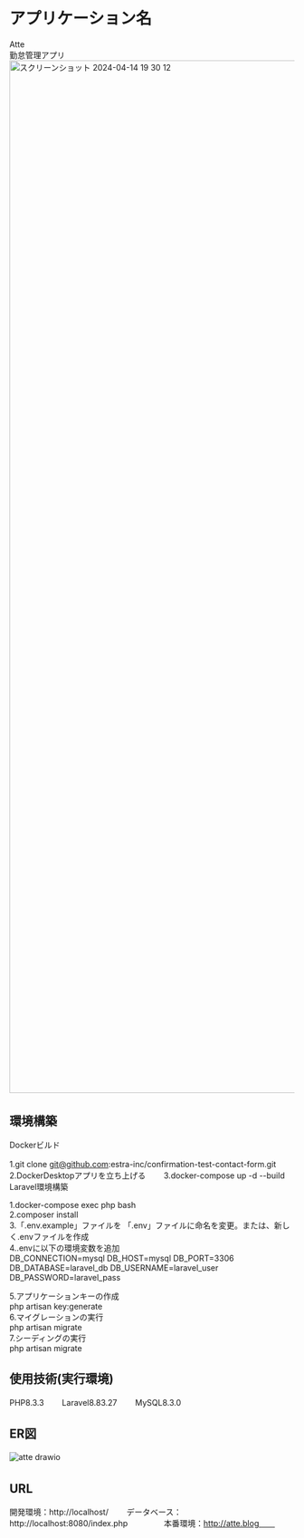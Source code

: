 # アプリケーション名　　
Atte  
勤怠管理アプリ  
<img width="1823" alt="スクリーンショット 2024-04-14 19 30 12" src="https://github.com/cobaaan/atte/assets/77657934/cb4c3c73-f97a-49db-ad03-d7615e85250e">　　


## 環境構築　　
Dockerビルド　　

1.git clone git@github.com:estra-inc/confirmation-test-contact-form.git　　
2.DockerDesktopアプリを立ち上げる　　
3.docker-compose up -d --build　　
　　
Laravel環境構築

1.docker-compose exec php bash  
2.composer install  
3.「.env.example」ファイルを 「.env」ファイルに命名を変更。または、新しく.envファイルを作成  
4..envに以下の環境変数を追加  
DB_CONNECTION=mysql
DB_HOST=mysql
DB_PORT=3306
DB_DATABASE=laravel_db
DB_USERNAME=laravel_user
DB_PASSWORD=laravel_pass

5.アプリケーションキーの作成  
php artisan key:generate  
6.マイグレーションの実行  
php artisan migrate  
7.シーディングの実行  
php artisan migrate  

## 使用技術(実行環境)　　
PHP8.3.3　　
Laravel8.83.27　　
MySQL8.3.0　　
　　
## ER図　　
![atte drawio](https://github.com/cobaaan/atte/assets/77657934/6aac3edf-32b6-48ce-9e1c-d5e428d5f02a)　　


## URL　　
開発環境：http://localhost/　　
データベース：http://localhost:8080/index.php　　
　　
本番環境：http://atte.blog　　
